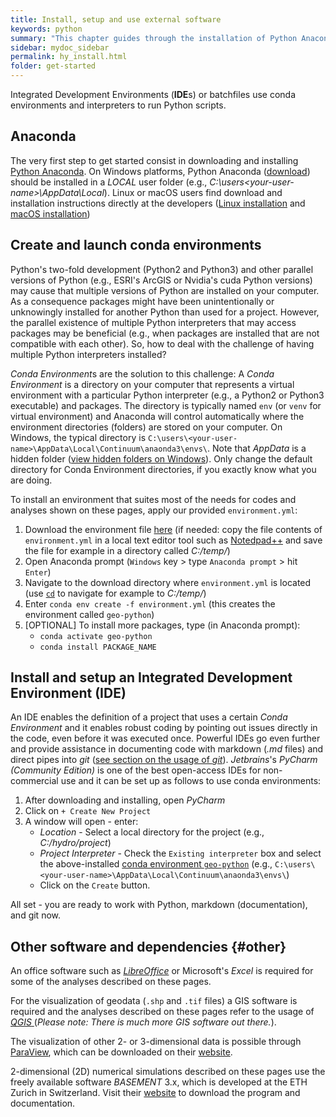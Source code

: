 ```yaml
---
title: Install, setup and use external software
keywords: python
summary: "This chapter guides through the installation of Python Anaconda and Conda environments."
sidebar: mydoc_sidebar
permalink: hy_install.html
folder: get-started
---
```



Integrated Development Environments (**IDE**s) or batchfiles use conda environments and interpreters to run Python scripts.

## Anaconda<a name="conda"></a>
The very first step to get started consist in downloading and installing [Python Anaconda](https://www.anaconda.com/distribution/). On Windows platforms, Python Anaconda ([download](https://docs.anaconda.com/anaconda/install/windows/)) should be installed in a *LOCAL* user folder (e.g., *C:\users\<your-user-name>\AppData\Local*). Linux or macOS users find download and installation instructions directly at the developers ([Linux installation](https://docs.anaconda.com/anaconda/install/linux/) and [macOS installation](https://docs.anaconda.com/anaconda/install/mac-os/))

## Create and launch conda environments<a name="conda-env"></a>
Python's two-fold development (Python2 and Python3) and other parallel versions of Python (e.g., ESRI's ArcGIS or Nvidia's cuda Python versions) may cause that multiple versions of Python are installed on your computer. As a consequence packages might have been unintentionally or unknowingly installed for another Python than used for a project. However, the parallel existence of multiple Python interpreters that may access packages may be beneficial (e.g., when packages are installed that are not compatible with each other). So, how to deal with the challenge of having multiple Python interpreters installed? 

*Conda Environment*s are the solution to this challenge: A *Conda Environment* is a directory on your computer that represents a virtual environment with a particular Python interpreter (e.g., a Python2 or Python3 executable) and packages. The directory is typically named `env` (or `venv` for virtual environment) and Anaconda will control automatically where the environment directories (folders) are stored on your computer. On Windows, the typical directory is `C:\users\<your-user-name>\AppData\Local\Continuum\anaonda3\envs\`. Note that *AppData* is a hidden folder ([view hidden folders on Windows](https://support.microsoft.com/en-us/help/4028316/windows-view-hidden-files-and-folders-in-windows-10)). Only change the default directory for Conda Environment directories, if you exactly know what you are doing.

To install an environment that suites most of the needs for codes and analyses shown on these pages, apply our provided `environment.yml`:

1. Download the environment file [here](https://github.com/hydro-informatics/materials/blob/master/python/environment.yml) (if needed: copy the file contents of `environment.yml` in a local text editor tool such as [Notedpad++](https://notepad-plus-plus.org/) and save the file for example in a directory called *C:/temp/*)
1. Open Anaconda prompt (`Windows` key > type `Anaconda prompt` > hit `Enter`)
1. Navigate to the download directory where `environment.yml` is located (use [`cd`](https://www.digitalcitizen.life/command-prompt-how-use-basic-commands) to navigate for example to *C:/temp/*)
1. Enter `conda env create -f environment.yml` (this creates the environment called `geo-python`)
1. [OPTIONAL] To install more packages, type (in Anaconda prompt):
    - `conda activate geo-python`
    - `conda install PACKAGE_NAME`

## Install and setup an Integrated Development Environment (IDE)
An IDE enables the definition of a project that uses a certain *Conda Environment* and it enables robust coding by pointing out issues directly in the code, even before it was executed once. Powerful IDEs go even further and provide assistance in documenting code with markdown (*.md* files) and direct pipes into *git* ([see section on the usage of *git*](hy_git.html)). *Jetbrains*'s *PyCharm (Community Edition)* is one of the best open-access IDEs for non-commercial use and it can be set up as follows to use conda environments:

1. After downloading and installing, open *PyCharm*
1. Click on `+ Create New Project`
1. A window will open - enter:
    - *Location* - Select a local directory for the project (e.g., *C:/hydro/project*)
    - *Project Interpreter* - Check the `Existing interpreter` box and select the above-installed [conda environment `geo-python`](#conda-env) (e.g., `C:\users\<your-user-name>\AppData\Local\Continuum\anaonda3\envs\`)
    - Click on the `Create` button.

All set - you are ready to work with Python, markdown (documentation), and git now.


## Other software and dependencies {#other}

An office software such as [*LibreOffice*][libreoffice] or Microsoft's *Excel* is required for some of the analyses described on these pages.

For the visualization of geodata (`.shp` and `.tif` files) a GIS software is required and the analyses described on these pages refer to the usage of [*QGIS* ](https://www.qgis.org/en/site/forusers/download.html) (*Please note: There is much more GIS software out there.*).

The visualization of other 2- or 3-dimensional data is possible through [ParaView](https://www.paraview.org/), which can be downloaded on their [website](https://www.paraview.org/).

2-dimensional (2D) numerical simulations described on these pages use the freely available software *BASEMENT* 3.x, which is developed at the ETH Zurich in Switzerland. Visit their [website](https://basement.ethz.ch/) to download the program and documentation.



[libreoffice]: https://www.libreoffice.org/

